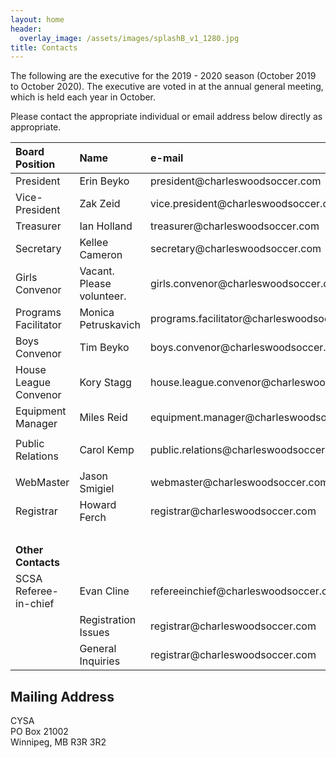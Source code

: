 ```yaml
---
layout: home
header:
  overlay_image: /assets/images/splashB_v1_1280.jpg
title: Contacts
---
```

The following are the executive for the 2019 - 2020 season  (October 2019 to October 2020).
The executive are voted in at the annual general meeting, which is held each year in October.

Please contact the appropriate individual or email address below directly as appropriate. 
  
  
<table style="width: 100%;">
<thead>
<tr align="left"><th><span style="font-size: medium;">Board Position</span></th><th><span style="font-size: medium;">Name</span></th><th><span style="font-size: medium;">e-mail</span></th></tr>
</thead>
<tbody>
<tr>
<td><span style="font-size: medium;">President</span></td>
<td><span style="font-size: medium;">Erin Beyko</span></td>
<td><span style="font-size: medium;"><span>president@charleswoodsoccer.com</span><br /></span></td>
</tr>
<tr>
<td><span style="font-size: medium;">Vice-President</span></td>
<td><span style="font-size: medium;">Zak Zeid</span></td>
<td><span style="font-size: medium;">vice.president@charleswoodsoccer.com</span></td>
</tr>
<tr>
<td><span style="font-size: medium;">Treasurer</span></td>
<td><span style="font-size: medium;">Ian Holland</span></td>
<td><span style="font-size: medium;">treasurer@charleswoodsoccer.com</span></td>
</tr>
<tr>
<td><span style="font-size: medium;">Secretary</span></td>
<td><span style="font-size: medium;">Kellee Cameron</span></td>
<td><span style="font-size: medium;">secretary@charleswoodsoccer.com</span></td>
</tr>
<tr>
<td><span style="font-size: medium;">Girls Convenor</span></td>
<td><span style="font-size: medium;">Vacant. Please volunteer.</span></td>
<td><span style="font-size: medium;">girls.convenor@charleswoodsoccer.com</span></td>
</tr>
<tr>
<td><span style="font-size: medium;">Programs Facilitator</span></td>
<td><span style="font-size: medium;">Monica Petruskavich</span></td>
<td><span style="font-size: medium;">programs.facilitator@charleswoodsoccer.com</span></td>
</tr>
<tr>
<td><span style="font-size: medium;">Boys Convenor</span></td>
<td><span style="font-size: medium;">Tim Beyko</span></td>
<td><span style="font-size: medium;">boys.convenor@charleswoodsoccer.com</span></td>
</tr>
<tr>
<td><span style="font-size: medium;">House League Convenor</span></td>
<td><span style="font-size: medium;">Kory Stagg</span></td>
<td><span style="font-size: medium;">house.league.convenor@charleswoodsoccer.com</span></td>
</tr>
<tr>
<td><span style="font-size: medium;">Equipment Manager</span></td>
<td><span style="font-size: medium;">Miles Reid</span></td>
<td><span style="font-size: medium;">equipment.manager@charleswoodsoccer.com</span></td>
</tr>
<tr>
<td><span style="font-size: medium;">Public Relations</span></td>
<td><span style="font-size: medium;">Carol Kemp</span></td>
<td>
<p><span style="font-size: medium;">public.relations@charleswoodsoccer.com</span></p>
</td>
</tr>
<tr>
<td><span style="font-size: medium;">WebMaster</span></td>
<td><span style="font-size: medium;">Jason Smigiel</span></td>
<td><span style="font-size: medium;">webmaster@charleswoodsoccer.com</span></td>
</tr>
<tr>
<td><span style="font-size: medium;">Registrar</span></td>
<td><span style="font-size: medium;">Howard Ferch</span></td>
<td><span style="font-size: medium;">registrar@charleswoodsoccer.com</span></td>
</tr>
<tr>
<td><span style="font-size: medium;">&nbsp;</span></td>
<td><span style="font-size: medium;">&nbsp;</span></td>
<td><span style="font-size: medium;">&nbsp;</span></td>
</tr>
<tr>
<td><span style="font-size: medium;"><strong>Other Contacts</strong></span></td>
<td><span style="font-size: medium;">&nbsp;</span></td>
<td><span style="font-size: medium;">&nbsp;</span></td>
</tr>
<tr>
<td><span style="font-size: medium;">SCSA Referee-in-chief</span></td>
<td><span style="font-size: medium;">Evan Cline</span></td>
<td><span style="font-size: medium;">refereeinchief@charleswoodsoccer.com</span></td>
</tr>
<tr>
<td><span style="font-size: medium;">&nbsp;</span></td>
<td><span style="font-size: medium;">Registration Issues</span></td>
<td><span style="font-size: medium;">registrar@charleswoodsoccer.com</span></td>
</tr>
<tr>
<td><span style="font-size: medium;">&nbsp;</span></td>
<td><span style="font-size: medium;">General Inquiries</span></td>
<td><span style="font-size: medium;">registrar@charleswoodsoccer.com</span></td>
</tr>
</tbody>
</table>

## Mailing Address
CYSA  
PO Box 21002  
Winnipeg, MB R3R 3R2  
